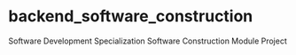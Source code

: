 # backend_software_construction
Software Development Specialization Software Construction Module Project
